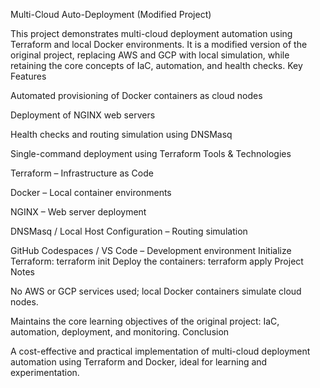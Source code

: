 Multi-Cloud Auto-Deployment (Modified Project)

This project demonstrates multi-cloud deployment automation using Terraform and local Docker environments. It is a modified version of the original project, replacing AWS and GCP with local simulation, while retaining the core concepts of IaC, automation, and health checks.
Key Features

Automated provisioning of Docker containers as cloud nodes

Deployment of NGINX web servers

Health checks and routing simulation using DNSMasq

Single-command deployment using Terraform
Tools & Technologies

Terraform – Infrastructure as Code

Docker – Local container environments

NGINX – Web server deployment

DNSMasq / Local Host Configuration – Routing simulation

GitHub Codespaces / VS Code – Development environment
Initialize Terraform:
terraform init
Deploy the containers:
terraform apply
Project Notes

No AWS or GCP services used; local Docker containers simulate cloud nodes.

Maintains the core learning objectives of the original project: IaC, automation, deployment, and monitoring.
Conclusion

A cost-effective and practical implementation of multi-cloud deployment automation using Terraform and Docker, ideal for learning and experimentation.
